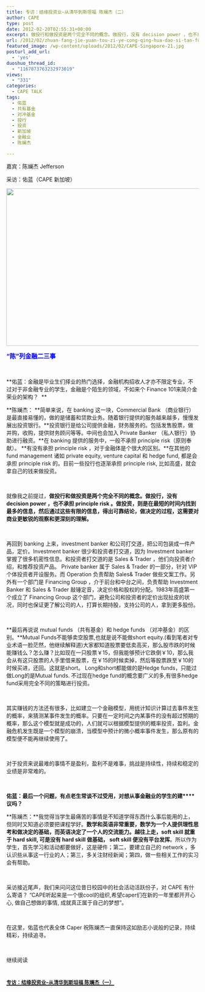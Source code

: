 ```yaml
---
title: 专访：结缘投资业–从清华到斯坦福 陈斓杰（二）
author: CAPE
type: post
date: 2012-02-20T02:55:31+00:00
excerpt: 做投行和做投资是两个完全不同的概念。做投行，没有 decision power ，也不承担 principle risk 。做投资，则是在最短的时间内找到最多的信息，然后通过这些有限的信息，得出可靠结论，做决定的过程，这需要对商业更敏锐的观察和更深刻的理解。
url: /2012/02/zhuan-fang-jie-yuan-tou-zi-ye-cong-qing-hua-dao-si-tan-fu-chen-lan-jie-er/
featured_image: /wp-content/uploads/2012/02/CAPE-Singapore-21.jpg
posturl_add_url:
  - 'yes'
duoshuo_thread_id:
  - "1167873763232973019"
views:
  - "331"
categories:
  - CAPE TALK
tags:
  - 佑蓝
  - 共有基金
  - 对冲基金
  - 投行
  - 投资
  - 新加坡
  - 金融业
  - 陈斓杰

---
```

嘉宾：陈斓杰 Jefferson

采访：佑蓝（CAPE 新加坡）

[<img class="alignnone size-full wp-image-2556" title="CAPE Singapore 3" src="http://www.capechina.org/wp-content/uploads/2012/02/CAPE-Singapore-3-e1329705766459.jpg" alt="" width="550" height="412" />][1]

<span style="font-size: medium; color: #0000ff;"><strong>“陈”列金融二三事</strong></span>

&nbsp;

**佑蓝：金融是毕业生们择业的热门选择，金融机构招收人才亦不限定专业，不过对于非金融专业的学生，金融是个陌生的领域，不如来个 Finance 101来简介金荣业的架构？  **

**陈斓杰： **简单来说，在 banking 这一块，Commercial Bank （商业银行）是最直接易懂的，做的是储蓄和贷款业务。随着银行提供的服务越来越多，慢慢发展出投资银行。**投资银行是给公司提供金融，财务服务的。包括发售股票，做并购，收购，提供财务顾问等等。中间也会加入 Private Banker （私人银行）协助进行融资。**在 banking 提供的服务中，一般不承担 principle risk（原则奉献）。 **有没有承担 principle risk ，对于金融体是个很大的区别。**在其他的 fund management 诸如 private equity, venture capital 和 hedge fund, 都是会承担 principle risk 的。目前一些投行也逐渐承担 principle risk, 比如高盛，就会拿自己的钱来做投资。

&nbsp;

就像我之前提过，**做投行和做投资是两个完全不同的概念。做投行，没有 decision power ，也不承担 principle risk 。做投资，则是在最短的时间内找到最多的信息，然后通过这些有限的信息，得出可靠结论，做决定的过程，这需要对商业更敏锐的观察和更深刻的理解。**

&nbsp;

再回到 banking 上来，investment banker 和公司打交道，把公司包装成一件产品，定价。Investment banker 很少和投资者打交道，因为 Investment banker 掌握了很多机密性信息。和投资者打交道的是 Sales & Trader ，他们向投资者介绍，和推荐投资产品。 Private banker 属于 Sales & Trader 的一部分，针对 VIP 个体投资者开设服务。而 Operation 负责帮助 Sales& Trader 做些文案工作。另外有一个部门是 Financing Group ，介于前台和中台之间，负责帮助 Investment Banker 和 Sales & Trader 敲锤定音，决定价格和股权的分配。1983年高盛第一个成立了 Financing Group 这个部门，避免公司和投资者的定价出现扯皮的状况，同时也保证更了解公司的人，打算长期持股，支持公司的人，拿到更多股份。

&nbsp;

**最后再说说 mutual funds （共有基金）和 hedge funds （对冲基金）的区别。**Mutual Funds不能够卖空股票,也就是说不能做short equity.(看到笔者对专业术语一脸茫然，他继续解释道)大家都知道股票要低卖高买，那么股市跌的时候能赚钱么？怎么赚？比如现在一只股票￥15，但我能够预计它跌倒￥10，那么我会从有这只股票的人手里借来股票，在￥15的时候卖掉，然后等股票跌至￥10的时候买进，还回。这就是short。 Long和short都能做的是Hedge funds，只能过做Long的是Mutual funds. 不过现在hedge fund的概念要广义的多,有很多hedge fund采用完全不同的策略进行投资。

&nbsp;

其实赚钱的方法还有很多，比如建立一个金融模型，用统计知识计算过去事件发生的概率，来猜测某事件发生的概率。只要在一定时间之内某事件的没有超过预期的概率，那么这个模型就是成功的，人们就可以根据模型提供的概率投资，盈利。金融危机发生既是一个模型的崩溃，当模型中预计的微小概率事件发生，那么原有的模型便不能再继续使用了。

&nbsp;

对于投资来说最难的事情不是盈利，盈利不是难事，挑战是持续性，持续和稳定的业绩是非常难的。

&nbsp;

**佑蓝：最后一个问题，有点老生常谈不过受用，对想从事金融业的学生的建****议吗？**

**陈斓杰：**我觉得当学生最痛苦的事情是不知道学得东西什么事后能用的上，但同时又知道必须要把课程学好。**数学和英语非常重要，数学为一个人提供理性思考和做决定的基础，而英语决定了一个人的交流能力。越往上走，soft skill 就重于 hard skill, 可是没有 hard skill 做基础， soft skill 便没有平台发挥**。所以作为学生，首先学习和活动都要做好，这是硬件；第二，要建立自己的 network ，多认识些从事这一行业的人；第三，多关注财经新闻；第四，做一些相关工作的实习会有帮助。

&nbsp;

采访接近尾声，我们来问问这位昔日校园中的社会活动活跃份子，对 CAPE 有什么寄语？ “CAPE听起来是一个很cool的组织,希望caper们在新的一年里都开开心心, 做自己想做的事情, 成就真正属于自己的梦想”。

&nbsp;

在这里，佑蓝也代表全体 Caper 祝陈斓杰一直保持这如励志小说般的记录，持续精彩，持续追寻。

&nbsp;

继续阅读

# <a href="http://www.capechina.org/2012/02/zhuan-fang-jie-yuan-tou-zi-ye-cong-qing-hua-dao-si-tan-fu-chen-lan-jie/" target="_blank"><span style="font-size: small;">专访：结缘投资业–从清华到斯坦福 陈斓杰（一）</span></a>

 [1]: http://www.capechina.org/wp-content/uploads/2012/02/CAPE-Singapore-3-e1329705766459.jpg